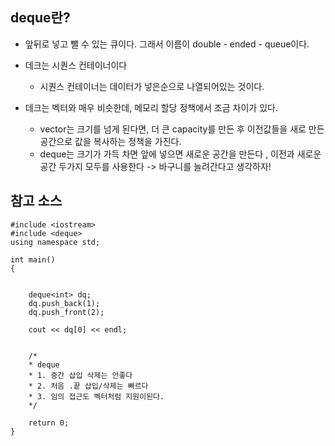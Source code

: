 ## deque란?

- 앞뒤로 넣고 뺄 수 있는 큐이다. 그래서 이름이 double - ended - queue이다.

- 데크는 시퀀스 컨테이너이다
    - 시퀀스 컨테이너는 데이터가 넣은순으로 나열되어있는 것이다.

- 데크는 벡터와 매우 비슷한데, 메모리 할당 정책에서 조금 차이가 있다.
    - vector는 크기를 넘게 된다면, 더 큰 capacity를 만든 후 이전값들을 새로 만든 공간으로 값을 복사하는 정책을 가진다.
    - deque는 크기가 가득 차면 앞에 넣으면 새로운 공간을 만든다 , 이전과 새로운 공간 두가지 모두를 사용한다 -> 바구니를 늘려간다고 생각하자!

## 참고 소스 

````
#include <iostream>
#include <deque>
using namespace std;

int main()
{
	

	deque<int> dq;
	dq.push_back(1);
	dq.push_front(2);

	cout << dq[0] << endl;
	

	/*
	* deque
	* 1. 중간 삽입 삭제는 안좋다
	* 2. 처음 .끝 삽입/삭제는 빠르다
	* 3. 임의 접근도 벡터처럼 지원이된다.
	*/

	return 0;
}


````